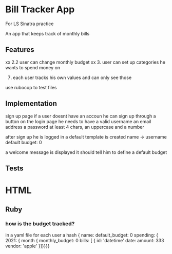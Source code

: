 # Bill Tracker App
For LS Sinatra practice

An app that keeps track of monthly bills

## Features
<!-- 1. user can define a monthly budget -->
<!-- 2. user cann add values from bills he received -->
<!-- 2.1. user can delete bills -->
xx 2.2 user can change monthly budget
xx 3. user can set up categories he wants to spend money on
<!-- 4. display remaining spending money for the month -->
<!-- 5. display how much money was spend in a month or year -->
<!-- 6. user has to log in before he can use the app -->
7. each user tracks his own values and can only see those

use rubocop to test files

## Implementation
sign up page
  if a user doesnt have an accoun he can sign up through a button on the login
    page
  he needs to have a valid username
    an email address
  a password
    at least 4 chars, an uppercase and a number

  after sign up he is logged in
  a default template is created
    name -> username
    default budget: 0

  a welcome message is displayed
    it should tell him to define a default budget


## Tests
<!-- test successful sign up -->
<!--   post sign up -> username: mark@test.de, password: Test1 -->

<!--   message welcome mark@test.de, please set a default budget below -->
<!--   status 302 -->
<!--   asswert session username -> mark@test.de -->

<!-- test unsuccessful sign up username -->
<!--   post sign up -> username: mark -->

<!--   body -->    
<!--   message, please use an email as a username --> 
<!--   assert session username is nil -->
<!--   status 422 -->

<!-- test unsuccesssful sign up password -->
<!--   post sign up -> mark@test.de, password test -->

<!--   in body -->
<!--   message the password needs to contain 4 chars and at least 1 uppercase and 1 -->
<!--   number -->
<!--   assert session username is nil -->
<!--   status 422 -->


<!-- create test that username does not already exist -->


# HTML

## Ruby
<!-- validate input -->
<!--   username -->
<!--   password -->

<!-- if error --> 
<!--   show sign up page again -->
<!--   422 -->
<!--   with @username -->
<!--   with error message -->


<!-- load the users.yaml --> 
<!-- create new password from username -->
<!-- add username + password to hash -->

<!-- write hash to users yaml -->

<!-- create a new userfile in data with username.yaml from template -->
<!--   set default budget zero -->
<!--   set name to username -->

<!-- set message to welcome username + intro message -->
<!-- set session username to username -->
<!-- redirect to index -->

### how is the budget tracked?
in a yaml file for each user
a hash {
  name:
  default_budget: 0
  spending: { 
    2021: {
      month {
        monthly_budget: 0
        bills: [
          { id: 'datetime'
            date:
            amount: 333
            vendor: 'apple'
          }]}}}}

